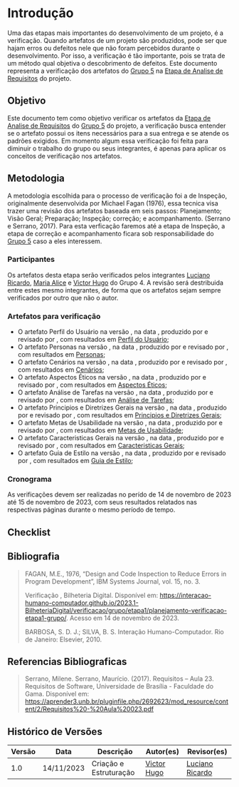 # Introdução 

Uma das etapas mais importantes do desenvolvimento de um projeto, é a verificação. Quando artefatos de um projeto são produzidos, pode ser que hajam erros ou defeitos nele que não foram percebidos durante o desenvolvimento. Por isso, a verificação é tão importante, pois se trata de um método qual objetiva o descobrimento de defeitos. Este documento representa a verificação dos artefatos do [Grupo 5]() na [Etapa de Analise de Requisitos]() do projeto. 


## Objetivo

Este documento tem como objetivo verificar os artefatos da [Etapa de Analise de Requisitos]() do [Grupo 5]() do projeto, a verificação busca entender se o artefato possui os itens necessários para a sua entrega e se atende os padrões exigidos. Em momento algum essa verificação foi feita para diminuir o trabalho do grupo ou seus integrantes, é apenas para aplicar os conceitos de verificação nos artefatos.

## Metodologia

A metodologia escolhida para o processo de verificação foi a de Inspeção, originalmente desenvolvida por Michael Fagan (1976), essa tecnica visa trazer uma revisão dos artefatos baseada em seis passos: Planejamento; Visão Geral; Preparação; Inspeção; correção; e acompanhamento. (Serrano e  Serrano, 2017). Para esta verficação faremos até a etapa de Inspeção, a etapa de correção e acompanhamento ficara sob responsabilidade do [Grupo 5]() caso a eles interessem.

### Participantes

Os artefatos desta etapa serão verificados pelos integrantes [Luciano Ricardo](), [Maria Alice]() e [Victor Hugo]() do Grupo 4. A revisão será destribuida entre estes mesmo integrantes, de forma que os artefatos sejam sempre verificados por outro que não o autor.

### Artefatos para verificação

- O artefato Perfil do Usuário na versão , na data , produzido por e revisado por , com resultados em [Perfil do Usuário]();
- O artefato Personas na versão , na data , produzido por e revisado por , com resultados em [Personas]();
- O artefato Cenários na versão , na data , produzido por e revisado por , com resultados em [Cenários]();
- O artefato Aspectos Éticos  na versão , na data , produzido por e revisado por , com resultados em [Aspectos Éticos]();
- O artefato Análise de Tarefas na versão , na data , produzido por e revisado por , com resultados em [Análise de Tarefas]();
- O artefato Principios e Diretrizes Gerais na versão , na data , produzido por e revisado por , com resultados em [Principios e Diretrizes Gerais]();
- O artefato Metas de Usabilidade na versão , na data , produzido por e revisado por , com resultados em [Metas de Usabilidade]();
- O artefato Caracteristicas Gerais na versão , na data , produzido por e revisado por , com resultados em [Caracteristicas Gerais]();
- O artefato Guia de Estilo  na versão , na data , produzido por e revisado por , com resultados em [Guia de Estilo]();

### Cronograma

As verificações devem ser realizadas no perído de 14 de novembro de 2023 até 15 de novembro de 2023, com seus resultados relatados nas respectivas páginas durante o mesmo período de tempo. 

<!-- A verificação será realizada no período de 17 de junho de 2023 até dia 18 de junho de 2023, com os resultados sendo relatados através da página de documentação do grupo até o dia 19 de junho de 2023. A tabela 2 a seguir, apresenta o cronograma das atividades a serem realizadas.-->

## Checklist 

## Bibliografia 

> FAGAN, M.E., 1976, “Design and Code Inspection to Reduce Errors in Program Development”, IBM Systems Journal, vol. 15, no. 3.
>
>Verificação , Bilheteria Digital. Disponível em: <https://interacao-humano-computador.github.io/2023.1-BilheteriaDigital/verificacao/grupo/etapa1/planejamento-verificacao-etapa1-grupo/>. Acesso em 14 de novembro de 2023.
>
>BARBOSA, S. D. J.; SILVA, B. S. Interação Humano-Computador. Rio de Janeiro: Elsevier, 2010.

## Referencias Bibliograficas
>Serrano, Milene. Serrano, Maurício. (2017). Requisitos – Aula 23. Requisitos de Software, Universidade de Brasília - Faculdade do Gama. Disponível em: https://aprender3.unb.br/pluginfile.php/2692623/mod_resource/content/2/Requisitos%20-%20Aula%20023.pdf

## Histórico de Versões

| Versão | Data | Descrição | Autor(es) | Revisor(es) |
| ------ | ---- | --------- | --------- | ----------- |
| 1.0 | 14/11/2023 | Criação e Estruturação | [Victor Hugo]() | [Luciano Ricardo]() |